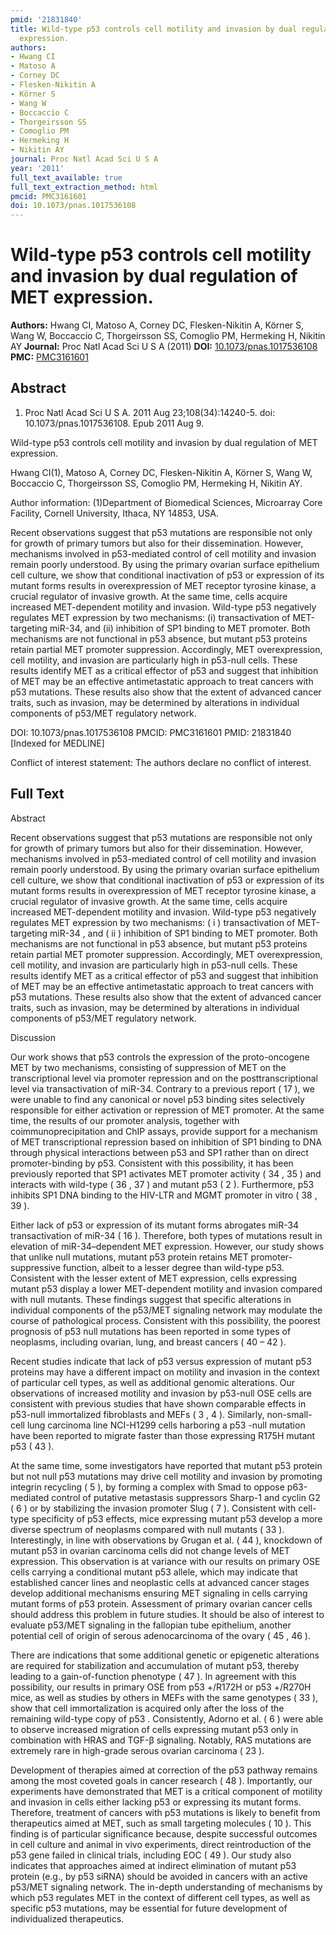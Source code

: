 ```yaml
---
pmid: '21831840'
title: Wild-type p53 controls cell motility and invasion by dual regulation of MET
  expression.
authors:
- Hwang CI
- Matoso A
- Corney DC
- Flesken-Nikitin A
- Körner S
- Wang W
- Boccaccio C
- Thorgeirsson SS
- Comoglio PM
- Hermeking H
- Nikitin AY
journal: Proc Natl Acad Sci U S A
year: '2011'
full_text_available: true
full_text_extraction_method: html
pmcid: PMC3161601
doi: 10.1073/pnas.1017536108
---
```


# Wild-type p53 controls cell motility and invasion by dual regulation of MET expression.
**Authors:** Hwang CI, Matoso A, Corney DC, Flesken-Nikitin A, Körner S, Wang W, Boccaccio C, Thorgeirsson SS, Comoglio PM, Hermeking H, Nikitin AY
**Journal:** Proc Natl Acad Sci U S A (2011)
**DOI:** [10.1073/pnas.1017536108](https://doi.org/10.1073/pnas.1017536108)
**PMC:** [PMC3161601](https://www.ncbi.nlm.nih.gov/pmc/articles/PMC3161601/)

## Abstract

1. Proc Natl Acad Sci U S A. 2011 Aug 23;108(34):14240-5. doi: 
10.1073/pnas.1017536108. Epub 2011 Aug 9.

Wild-type p53 controls cell motility and invasion by dual regulation of MET 
expression.

Hwang CI(1), Matoso A, Corney DC, Flesken-Nikitin A, Körner S, Wang W, Boccaccio 
C, Thorgeirsson SS, Comoglio PM, Hermeking H, Nikitin AY.

Author information:
(1)Department of Biomedical Sciences, Microarray Core Facility, Cornell 
University, Ithaca, NY 14853, USA.

Recent observations suggest that p53 mutations are responsible not only for 
growth of primary tumors but also for their dissemination. However, mechanisms 
involved in p53-mediated control of cell motility and invasion remain poorly 
understood. By using the primary ovarian surface epithelium cell culture, we 
show that conditional inactivation of p53 or expression of its mutant forms 
results in overexpression of MET receptor tyrosine kinase, a crucial regulator 
of invasive growth. At the same time, cells acquire increased MET-dependent 
motility and invasion. Wild-type p53 negatively regulates MET expression by two 
mechanisms: (i) transactivation of MET-targeting miR-34, and (ii) inhibition of 
SP1 binding to MET promoter. Both mechanisms are not functional in p53 absence, 
but mutant p53 proteins retain partial MET promoter suppression. Accordingly, 
MET overexpression, cell motility, and invasion are particularly high in 
p53-null cells. These results identify MET as a critical effector of p53 and 
suggest that inhibition of MET may be an effective antimetastatic approach to 
treat cancers with p53 mutations. These results also show that the extent of 
advanced cancer traits, such as invasion, may be determined by alterations in 
individual components of p53/MET regulatory network.

DOI: 10.1073/pnas.1017536108
PMCID: PMC3161601
PMID: 21831840 [Indexed for MEDLINE]

Conflict of interest statement: The authors declare no conflict of interest.

## Full Text

Abstract

Recent observations suggest that p53 mutations are responsible not only for growth of primary tumors but also for their dissemination. However, mechanisms involved in p53-mediated control of cell motility and invasion remain poorly understood. By using the primary ovarian surface epithelium cell culture, we show that conditional inactivation of p53 or expression of its mutant forms results in overexpression of MET receptor tyrosine kinase, a crucial regulator of invasive growth. At the same time, cells acquire increased MET-dependent motility and invasion. Wild-type p53 negatively regulates MET expression by two mechanisms: ( i ) transactivation of MET-targeting miR-34 , and ( ii ) inhibition of SP1 binding to MET promoter. Both mechanisms are not functional in p53 absence, but mutant p53 proteins retain partial MET promoter suppression. Accordingly, MET overexpression, cell motility, and invasion are particularly high in p53-null cells. These results identify MET as a critical effector of p53 and suggest that inhibition of MET may be an effective antimetastatic approach to treat cancers with p53 mutations. These results also show that the extent of advanced cancer traits, such as invasion, may be determined by alterations in individual components of p53/MET regulatory network.

Discussion

Our work shows that p53 controls the expression of the proto-oncogene MET by two mechanisms, consisting of suppression of MET on the transcriptional level via promoter repression and on the posttranscriptional level via transactivation of miR-34. Contrary to a previous report ( 17 ), we were unable to find any canonical or novel p53 binding sites selectively responsible for either activation or repression of MET promoter. At the same time, the results of our promoter analysis, together with coimmunoprecipitation and ChIP assays, provide support for a mechanism of MET transcriptional repression based on inhibition of SP1 binding to DNA through physical interactions between p53 and SP1 rather than on direct promoter-binding by p53. Consistent with this possibility, it has been previously reported that SP1 activates MET promoter activity ( 34 , 35 ) and interacts with wild-type ( 36 , 37 ) and mutant p53 ( 2 ). Furthermore, p53 inhibits SP1 DNA binding to the HIV-LTR and MGMT promoter in vitro ( 38 , 39 ).

Either lack of p53 or expression of its mutant forms abrogates miR-34 transactivation of miR-34 ( 16 ). Therefore, both types of mutations result in elevation of miR-34–dependent MET expression. However, our study shows that unlike null mutations, mutant p53 protein retains MET promoter-suppressive function, albeit to a lesser degree than wild-type p53. Consistent with the lesser extent of MET expression, cells expressing mutant p53 display a lower MET-dependent motility and invasion compared with null mutants. These findings suggest that specific alterations in individual components of the p53/MET signaling network may modulate the course of pathological process. Consistent with this possibility, the poorest prognosis of p53 null mutations has been reported in some types of neoplasms, including ovarian, lung, and breast cancers ( 40 – 42 ).

Recent studies indicate that lack of p53 versus expression of mutant p53 proteins may have a different impact on motility and invasion in the context of particular cell types, as well as additional genomic alterations. Our observations of increased motility and invasion by p53-null OSE cells are consistent with previous studies that have shown comparable effects in p53-null immortalized fibroblasts and MEFs ( 3 , 4 ). Similarly, non-small-cell lung carcinoma line NCI-H1299 cells harboring a p53 -null mutation have been reported to migrate faster than those expressing R175H mutant p53 ( 43 ).

At the same time, some investigators have reported that mutant p53 protein but not null p53 mutations may drive cell motility and invasion by promoting integrin recycling ( 5 ), by forming a complex with Smad to oppose p63-mediated control of putative metastasis suppressors Sharp-1 and cyclin G2 ( 6 ) or by stabilizing the invasion promoter Slug ( 7 ). Consistent with cell-type specificity of p53 effects, mice expressing mutant p53 develop a more diverse spectrum of neoplasms compared with null mutants ( 33 ). Interestingly, in line with observations by Grugan et al. ( 44 ), knockdown of mutant p53 in ovarian carcinoma cells did not change levels of MET expression. This observation is at variance with our results on primary OSE cells carrying a conditional mutant p53 allele, which may indicate that established cancer lines and neoplastic cells at advanced cancer stages develop additional mechanisms ensuring MET signaling in cells carrying mutant forms of p53 protein. Assessment of primary ovarian cancer cells should address this problem in future studies. It should be also of interest to evaluate p53/MET signaling in the fallopian tube epithelium, another potential cell of origin of serous adenocarcinoma of the ovary ( 45 , 46 ).

There are indications that some additional genetic or epigenetic alterations are required for stabilization and accumulation of mutant p53, thereby leading to a gain-of-function phenotype ( 47 ). In agreement with this possibility, our results in primary OSE from p53 +/R172H or p53 +/R270H mice, as well as studies by others in MEFs with the same genotypes ( 33 ), show that cell immortalization is acquired only after the loss of the remaining wild-type copy of p53 . Consistently, Adorno et al. ( 6 ) were able to observe increased migration of cells expressing mutant p53 only in combination with HRAS and TGF-β signaling. Notably, RAS mutations are extremely rare in high-grade serous ovarian carcinoma ( 23 ).

Development of therapies aimed at correction of the p53 pathway remains among the most coveted goals in cancer research ( 48 ). Importantly, our experiments have demonstrated that MET is a critical component of motility and invasion in cells either lacking p53 or expressing its mutant forms. Therefore, treatment of cancers with p53 mutations is likely to benefit from therapeutics aimed at MET, such as small targeting molecules ( 10 ). This finding is of particular significance because, despite successful outcomes in cell culture and animal in vivo experiments, direct reintroduction of the p53 gene failed in clinical trials, including EOC ( 49 ). Our study also indicates that approaches aimed at indirect elimination of mutant p53 protein (e.g., by p53 siRNA) should be avoided in cancers with an active p53/MET signaling network. The in-depth understanding of mechanisms by which p53 regulates MET in the context of different cell types, as well as specific p53 mutations, may be essential for future development of individualized therapeutics.

